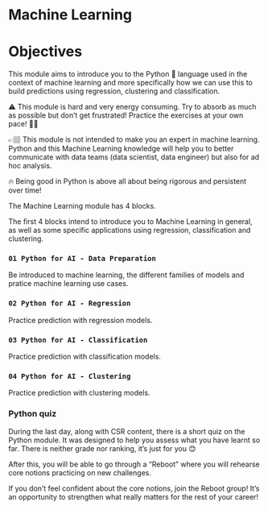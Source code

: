 <div id="content-partial" class="container-fluid">
<div class="syllabus-day p-4">
<div class="d-flex justify-content-between align-items-center">
<h1 class="mt-0">
Machine Learning 
</h1>
</div>


<h1 id="objectives">Objectives</h1>

<p>This module aims to introduce you to the Python 🐍 language used in the context of machine learning and more specifically how we can use this to build predictions using regression, clustering and classification.</p>

<p>⚠️&nbsp;This module is hard and very energy consuming. Try to absorb as much as possible but don’t get frustrated! Practice the exercises at your own pace! 💪🏽</p>

<p>👉🏽&nbsp;This module is not intended to make you an expert in machine learning. Python and this Machine Learning knowledge will help you to better communicate with data teams (data scientist, data engineer) but also for ad hoc analysis.</p>

<p>🔥&nbsp;Being good in Python is above all about being rigorous and persistent over time!</p>

<p>The Machine Learning module has 4 blocks.</p>

<p>The first 4 blocks intend to introduce you to Machine Learning in general, as well as some specific applications using regression, classification and clustering.</p>

<h3 id="01-python-for-ai---data-preparation"><strong><code>01 Python for AI - Data Preparation</code></strong></h3>

<p>Be introduced to machine learning, the different families of models and pratice machine learning use cases.</p>

<h3 id="02-python-for-ai---regression"><strong><code>02 Python for AI - Regression</code></strong></h3>

<p>Practice prediction with regression models.</p>

<h3 id="03-python-for-ai---classification"><strong><code>03 Python for AI - Classification</code></strong></h3>

<p>Practice prediction with classification models.</p>

<h3 id="04-python-for-ai---clustering"><strong><code>04 Python for AI - Clustering</code></strong></h3>

<p>Practice prediction with clustering models.</p>

<h3 id="pythonquiz">Python&nbsp;<strong>quiz</strong></h3>

<p>During the last day, along with CSR content, there is a short quiz on the Python module. It was designed to help you assess what you have learnt so far. There is neither grade nor ranking, it’s just for you 😊</p>

<p>After this, you will be able to go through a “Reboot” where you will rehearse core notions practicing on new challenges.</p>

<p>If you don’t feel confident about the core notions, join the Reboot group! It’s an opportunity to strengthen what really matters for the rest of your career!</p>

</div>
</div>

</div>